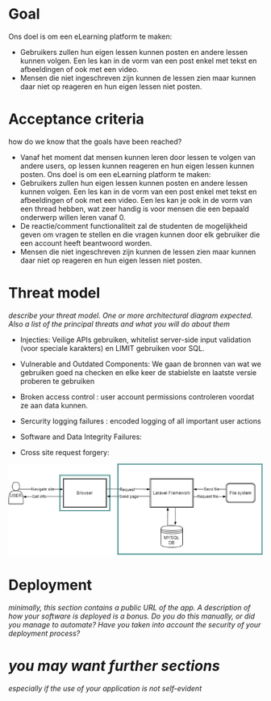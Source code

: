 # Goal
Ons doel is om een eLearning platform te maken:
 - Gebruikers zullen hun eigen lessen kunnen posten en andere lessen kunnen volgen. Een les kan in de vorm van een post enkel met tekst en afbeeldingen of ook met een video.
 - Mensen die niet ingeschreven zijn kunnen de lessen zien maar kunnen daar niet op reageren en hun eigen lessen niet posten.

# Acceptance criteria
how do we know that the goals have been reached?
 - Vanaf het moment dat mensen kunnen leren door lessen te volgen van andere users, op lessen kunnen reageren en hun eigen lessen kunnen posten.
Ons doel is om een eLearning platform te maken:
 - Gebruikers zullen hun eigen lessen kunnen posten en andere lessen kunnen volgen. Een les kan in de vorm van een post enkel met tekst en afbeeldingen of ook met een video. Een les kan je ook in de vorm van een thread hebben, wat zeer handig is voor mensen die een bepaald onderwerp willen leren vanaf 0. 
 - De reactie/comment functionaliteit zal de studenten de mogelijkheid geven om vragen te stellen en die vragen kunnen door elk gebruiker die een account heeft beantwoord worden.
 - Mensen die niet ingeschreven zijn kunnen de lessen zien maar kunnen daar niet op reageren en hun eigen lessen niet posten.

# Threat model
*describe your threat model. One or more architectural diagram expected. Also a list of the principal threats and what you will do about them*

-	Injecties: Veilige APIs gebruiken, whitelist server-side input validation (voor speciale karakters) en LIMIT gebruiken voor SQL.

-	Vulnerable and Outdated Components: We gaan de bronnen van wat we gebruiken goed na checken en elke keer de stabielste en laatste versie proberen te gebruiken

-	Broken access control : user account permissions controleren voordat ze aan data kunnen.

-	Sercurity logging failures : encoded logging of all important user actions

- Software and Data Integrity Failures: 

- Cross site request forgery: 

<img src="architecture_diagram.png"/>

# Deployment
*minimally, this section contains a public URL of the app. A description of how your software is deployed is a bonus. Do you do this manually, or did you manage to automate? Have you taken into account the security of your deployment process?*
# *you may want further sections*
*especially if the use of your application is not self-evident*
